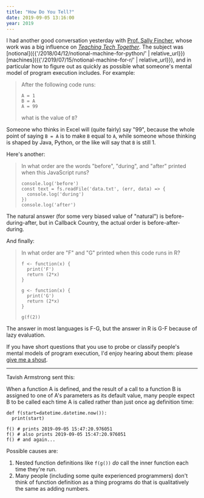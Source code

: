 ```yaml
---
title: "How Do You Tell?"
date: 2019-09-05 13:16:00
year: 2019
---
```


I had another good conversation yesterday with [Prof. Sally Fincher](https://www.cs.kent.ac.uk/people/staff/saf/),
whose work was a big influence on [*Teaching Tech Together*](http://teachtogether.tech).
The subject was
[notional]({{'/2018/04/12/notional-machine-for-python/' | relative_url}})
[machines]({{'/2019/07/15/notional-machine-for-r/' | relative_url}}),
and in particular how to figure out as quickly as possible what someone's mental model of program execution includes.
For example:

> After the following code runs:
>
> ```
> A = 1
> B = A
> A = 99
> ```
>
> what is the value of `B`?

Someone who thinks in Excel will (quite fairly) say "99",
because the whole point of saying `B = A` is to make `B` equal to `A`,
while someone whose thinking is shaped by Java, Python, or the like will say that `B` is still 1.

Here's another:

> In what order are the words "before", "during", and "after" printed when this JavaScript runs?
>
> ```
> console.log('before')
> const text = fs.readFile('data.txt', (err, data) => {
>   console.log('during')
> })
> console.log('after')
> ```

The natural answer (for some very biased value of "natural") is before-during-after,
but in Callback Country,
the actual order is before-after-during.

And finally:

> In what order are "F" and "G" printed when this code runs in R?
>
> ```
> f <- function(x) {
>   print('F')
>   return (2*x)
> }
>
> g <- function(x) {
>   print('G')
>   return (2*x)
> }
>
> g(f(2))
> ```

The answer in most languages is F-G,
but the answer in R is G-F because of lazy evaluation.

If you have short questions that you use to probe or classify people's mental models of program execution,
I'd enjoy hearing about them:
please [give me a shout](mailto:gvwilson@third-bit.com).

---

Tavish Armstrong sent this:

When a function A is defined,
and the result of a call to a function B is assigned to one of A's parameters as its default value,
many people expect B to be called each time A is called
rather than just once ag definition time:

```
def f(start=datetime.datetime.now()):
  print(start)

f() # prints 2019-09-05 15:47:20.976051
f() # also prints 2019-09-05 15:47:20.976051
f() # and again...
```

Possible causes are:

1.  Nested function definitions like `f(g())` *do* call the inner function each time they're run.
2.  Many people (including some quite experienced programmers)
    don't think of function definition as a thing programs do
    that is qualitatively the same as adding numbers.
